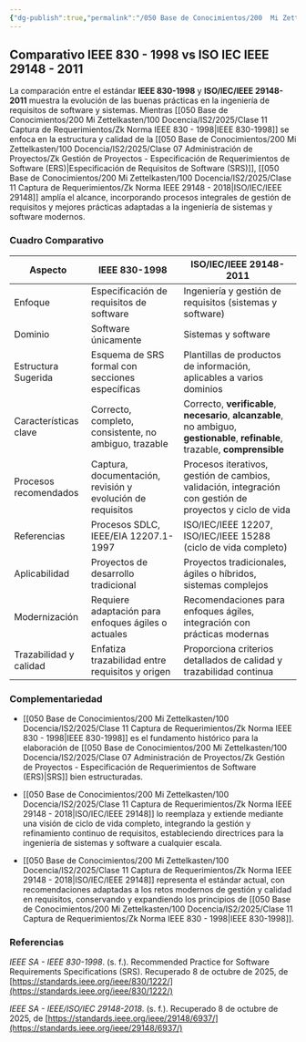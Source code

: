 ```yaml
---
{"dg-publish":true,"permalink":"/050 Base de Conocimientos/200  Mi Zettelkasten/100 Docencia/IS2/2025/Clase 11 Captura de Requerimientos/Zk IEEE 830 - 1998 vs ISO IEC IEEE 29148 - 2011 (Comparativo)/","tags":["#digitalGarden"]}
---
```


## Comparativo IEEE 830 - 1998 vs ISO IEC IEEE 29148 - 2011

La comparación entre el estándar **IEEE 830-1998** y **ISO/IEC/IEEE 29148-2011** muestra la evolución de las buenas prácticas en la ingeniería de requisitos de software y sistemas. Mientras [[050 Base de Conocimientos/200  Mi Zettelkasten/100 Docencia/IS2/2025/Clase 11 Captura de Requerimientos/Zk Norma IEEE 830 - 1998\|IEEE 830-1998]] se enfoca en la estructura y calidad de la [[050 Base de Conocimientos/200  Mi Zettelkasten/100 Docencia/IS2/2025/Clase 07 Administración de Proyectos/Zk Gestión de Proyectos - Especificación de Requerimientos de Software (ERS)\|Especificación de Requisitos de Software (SRS)]], [[050 Base de Conocimientos/200  Mi Zettelkasten/100 Docencia/IS2/2025/Clase 11 Captura de Requerimientos/Zk Norma IEEE 29148 - 2018\|ISO/IEC/IEEE 29148]] amplía el alcance, incorporando procesos integrales de gestión de requisitos y mejores prácticas adaptadas a la ingeniería de sistemas y software modernos.

### Cuadro Comparativo

| Aspecto                | IEEE 830-1998                                              | ISO/IEC/IEEE 29148-2011                                                                                                          |
| ---------------------- | ---------------------------------------------------------- | -------------------------------------------------------------------------------------------------------------------------------- |
| Enfoque                | Especificación de requisitos de software                   | Ingeniería y gestión de requisitos (sistemas y software)                                                                         |
| Dominio                | Software únicamente                                        | Sistemas y software                                                                                                              |
| Estructura Sugerida    | Esquema de SRS formal con secciones específicas            | Plantillas de productos de información, aplicables a varios dominios                                                             |
| Características clave  | Correcto, completo, consistente, no ambiguo, trazable      | Correcto, **verificable**, **necesario**, **alcanzable**, no ambiguo, **gestionable**, **refinable**, trazable, **comprensible** |
| Procesos recomendados  | Captura, documentación, revisión y evolución de requisitos | Procesos iterativos, gestión de cambios, validación, integración con gestión de proyectos y ciclo de vida                        |
| Referencias            | Procesos SDLC, IEEE/EIA 12207.1-1997                       | ISO/IEC/IEEE 12207, ISO/IEC/IEEE 15288 (ciclo de vida completo)                                                                  |
| Aplicabilidad          | Proyectos de desarrollo tradicional                        | Proyectos tradicionales, ágiles o híbridos, sistemas complejos                                                                   |
| Modernización          | Requiere adaptación para enfoques ágiles o actuales        | Recomendaciones para enfoques ágiles, integración con prácticas modernas                                                         |
| Trazabilidad y calidad | Enfatiza trazabilidad entre requisitos y origen            | Proporciona criterios detallados de calidad y trazabilidad continua                                                              |

### Complementariedad

- [[050 Base de Conocimientos/200  Mi Zettelkasten/100 Docencia/IS2/2025/Clase 11 Captura de Requerimientos/Zk Norma IEEE 830 - 1998\|IEEE 830-1998]] es el fundamento histórico para la elaboración de [[050 Base de Conocimientos/200  Mi Zettelkasten/100 Docencia/IS2/2025/Clase 07 Administración de Proyectos/Zk Gestión de Proyectos - Especificación de Requerimientos de Software (ERS)\|SRS]] bien estructuradas.

- [[050 Base de Conocimientos/200  Mi Zettelkasten/100 Docencia/IS2/2025/Clase 11 Captura de Requerimientos/Zk Norma IEEE 29148 - 2018\|ISO/IEC/IEEE 29148]] lo reemplaza y extiende mediante una visión de ciclo de vida completo, integrando la gestión y refinamiento continuo de requisitos, estableciendo directrices para la ingeniería de sistemas y software a cualquier escala.

- [[050 Base de Conocimientos/200  Mi Zettelkasten/100 Docencia/IS2/2025/Clase 11 Captura de Requerimientos/Zk Norma IEEE 29148 - 2018\|ISO/IEC/IEEE 29148]] representa el estándar actual, con recomendaciones adaptadas a los retos modernos de gestión y calidad en requisitos, conservando y expandiendo los principios de [[050 Base de Conocimientos/200  Mi Zettelkasten/100 Docencia/IS2/2025/Clase 11 Captura de Requerimientos/Zk Norma IEEE 830 - 1998\|IEEE 830-1998]].

### Referencias

_IEEE SA - IEEE 830-1998_. (s. f.). Recommended Practice for Software Requirements Specifications (SRS). Recuperado 8 de octubre de 2025, de [https://standards.ieee.org/ieee/830/1222/](https://standards.ieee.org/ieee/830/1222/)

_IEEE SA - IEEE/ISO/IEC 29148-2018_. (s. f.). Recuperado 8 de octubre de 2025, de [https://standards.ieee.org/ieee/29148/6937/](https://standards.ieee.org/ieee/29148/6937/)